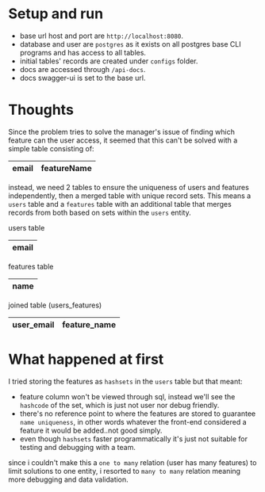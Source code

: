 # Setup and run

- base url host and port are `http://localhost:8080`.
- database and user are `postgres` as it exists on all postgres base CLI programs and has access to
  all tables.
- initial tables' records are created under `configs` folder.
- docs are accessed through `/api-docs`.
- docs swagger-ui is set to the base url.

# Thoughts

Since the problem tries to solve the manager's issue of finding which feature can the user access,
it seemed that this can't be solved with a simple table consisting of:

| email | featureName |
| ----- | ----------- |

instead, we need 2 tables to ensure the uniqueness of users and features independently, then a
merged table with unique record sets. This means a `users` table and a `features` table with an
additional table that merges records from both based on sets within the `users` entity.

users table

| email |
| ----- |

features table

| name |
| ---- |

joined table (users_features)

| user_email | feature_name |
| ---------- | ------------ |

# What happened at first

I tried storing the features as `hashsets` in the `users` table but that meant:

- feature column won't be viewed through sql, instead we'll see the `hashcode` of the set, which is
  just not user nor debug friendly.
- there's no reference point to where the features are stored to guarantee `name uniqueness`, in
  other words whatever the front-end considered a feature it would be added..not good simply.
- even though `hashsets` faster programmatically it's just not suitable for testing and debugging
  with a team.

since i couldn't make this a `one to many` relation (user has many features) to limit solutions to
one entity, i resorted to `many to many` relation meaning more debugging and data validation.
